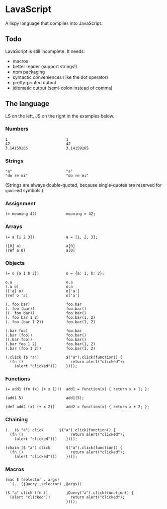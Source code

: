 # LavaScript

A lispy language that compiles into JavaScript.

## Todo

LavaScript is still incomplete. It needs:

- macros
- better reader (support strings!)
- npm packaging
- syntactic conveniences (like the dot operator)
- pretty-printed output
- idiomatic output (semi-colon instead of comma)

## The language

LS on the left, JS on the right in the examples below.

### Numbers

    1                          1
    42                         42
    3.14159265                 3.14159265

### Strings

    "a"                        "a"
    "do re mi"                 "do re mi"

(Strings are always double-quoted, because single-quotes are reserved for `quote`ed symbols.)

### Assignment

    (= meaning 42)             meaning = 42;

### Arrays

    (= a [1 2 3])              a = [1, 2, 3];

    ([0] a)                    a[0]
    (ref a 0)                  a[0]

### Objects

    (= o {a 1 b 2})            o = {a: 1, b: 2};
  
    o.a                        o.a
    (.a o)                     o.a
    (['a] o)                   o['a']
    (ref o 'a)                 o['a']

    (. foo bar)                foo.bar
    (. foo (bar))              foo.bar()
    ((. foo bar))              foo.bar()
    (. foo bar 1 2)            foo.bar(1, 2)
    (. foo (bar 1 2))          foo.bar(1, 2)

    (.bar foo)                 foo.bar
    (.bar (foo))               foo.bar()
    ((.bar foo))               foo.bar()
    (.bar foo 1 2)             foo.bar(1, 2)
    (.bar (foo 1 2))           foo.bar(1, 2)

    (.click ($ "a")            $("a").click(function() {
      (fn ()                     return alert("clicked");
        (alert "clicked")))    })();

### Functions
  
    (= add1 (fn (x) (+ x 1)))  add1 = function(x) { return x + 1; };

    (add1 5)                   add1(5);

    (def add2 (x) (+ x 2))     add2 = function(x) { return x + 2; };

### Chaining

    (.. ($ "a") click       $("a").click(function() {
      (fn ()                     return alert("clicked");
        (alert "clicked")))    })();

    (chain ($ "a") click       $("a").click(function() {
      (fn ()                     return alert("clicked");
        (alert "clicked")))    })();

### Macros

    (mac $ (selector . args)
      `(.. (jQuery ,selector) ,@args))

    ($ "a" click (fn ()        jQuery("a").click(function() {
      (alert "clicked"))         return alert("clicked");
                               })();



  

